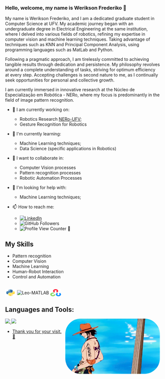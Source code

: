 <!--
**WeriksonAlves/WeriksonAlves** is a ✨ _special_ ✨ repository because its `README.md` (this file) appears on your GitHub profile.

Here are some ideas to get you started:

- 🔭 I’m currently working on ...
- 🌱 I’m currently learning ...
- 👯 I’m looking to collaborate on ...
- 🤔 I’m looking for help with ...
- 💬 Ask me about ...
- 📫 How to reach me: ...
- 😄 Pronouns: ...
- ⚡ Fun fact: ...
-->


### Hello, welcome, my name is Werikson Frederiko 👋

My name is Werikson Frederiko, and I am a dedicated graduate student in Computer Science at UFV. My academic journey began with an undergraduate degree in Electrical Engineering at the same institution, where I delved into various fields of robotics, refining my expertise in computer vision and machine learning techniques. Taking advantage of techniques such as KNN and Principal Component Analysis, using programming languages such as MatLab and Python. 

Following a pragmatic approach, I am tirelessly committed to achieving tangible results through dedication and persistence. My philosophy revolves around a complete understanding of tasks, striving for optimum efficiency at every step. Accepting challenges is second nature to me, as I continually seek opportunities for personal and collective growth. 

I am currently immersed in innovative research at the Núcleo de Especialização em Robótica - NERo, where my focus is predominantly in the field of image pattern recognition.


<!--
[![wakatime](https://wakatime.com/badge/user/bf46ab7b-2735-433b-a4d2-6f5ee4358812/project/5230adab-97f5-4bde-8d5c-2e7ad2f7b060.svg)](https://wakatime.com/@meninoiure)


![Snake animation](https://github.com/WeriksonAlves/WeriksonAlves/blob/output/github-contribution-grid-snake.svg)
-->
- 🔭 I am currently working on:
 
  - Robotics Research  [NERo-UFV](https://github.com/neroUFV);
  - Gesture Recognition for Robotics
  
- 🌱 I'm currently learning:

  - Machine Learning techniques;
  - Data Science (specific applications in Robotics)

- 👯 I want to collaborate in:

  - Computer Vision processes
  - Pattern recognition processes
  - Robotic Automation Processes
  

- 🤔 I'm looking for help with:

  - Machine Learning techniques;

- 📫 How to reach me:

  - [![LinkedIn](https://img.shields.io/badge/LinkedIn--_.svg?style=social&logo=linkedin&link=http:///www.linkedin.com/in/werikson-alves)](https://www.linkedin.com/in/werikson-alves)
  - ![GitHub Followers](https://img.shields.io/github/followers/WeriksonAlves?style=social) 
  - ![Profile View Counter](https://komarev.com/ghpvc/?username=WeriksonAlves) 🚀

## My Skills
- Pattern recognition
- Computer Vision
- Machine Learning
- Human-Robot Interaction
- Control and Automation

<div style="display: inline_block"><br>
  <img align="center" alt="Python" height="25" width="35" src="https://github.com/devicons/devicon/blob/master/icons/python/python-original.svg">
  <img align="center" alt="Leo-MATLAB" height="30" width="40" src="https://cdn.jsdelivr.net/gh/devicons/devicon/icons/matlab/matlab-original.svg">
  <img align="center" alt="OpenCV" height="25" width="35" src="https://github.com/devicons/devicon/blob/master/icons/opencv/opencv-original.svg">
</div>

## Languages and Tools:

<div align="left">
  <a href="https://github.com/WeriksonAlves">
   <img align="right" alt="Ace-Gif" height="180" style="border-radius:50px;" src="./ace.gif">
  <img height="200em" src="https://github-readme-stats.vercel.app/api?username=WeriksonAlves&show_icons=true&theme=tokyonight&include_all_commits=true&count_private=true"/>
  <img height="200em" src="https://github-readme-stats.vercel.app/api/top-langs/?username=WeriksonAlves&layout=compact&langs_count=7&theme=tokyonight"/>
</div>
 
- Thank you for your visit. 🤖
